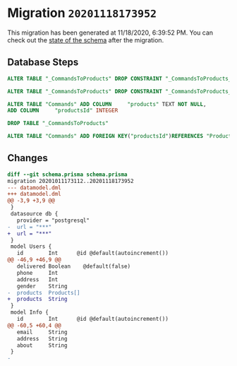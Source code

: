 # Migration `20201118173952`

This migration has been generated at 11/18/2020, 6:39:52 PM.
You can check out the [state of the schema](./schema.prisma) after the migration.

## Database Steps

```sql
ALTER TABLE "_CommandsToProducts" DROP CONSTRAINT "_CommandsToProducts_A_fkey"

ALTER TABLE "_CommandsToProducts" DROP CONSTRAINT "_CommandsToProducts_B_fkey"

ALTER TABLE "Commands" ADD COLUMN     "products" TEXT NOT NULL,
ADD COLUMN     "productsId" INTEGER

DROP TABLE "_CommandsToProducts"

ALTER TABLE "Commands" ADD FOREIGN KEY("productsId")REFERENCES "Products"("id") ON DELETE SET NULL ON UPDATE CASCADE
```

## Changes

```diff
diff --git schema.prisma schema.prisma
migration 20201011173112..20201118173952
--- datamodel.dml
+++ datamodel.dml
@@ -3,9 +3,9 @@
 }
 datasource db {
   provider = "postgresql"
-  url = "***"
+  url = "***"
 }
 model Users {
   id        Int      @id @default(autoincrement())
@@ -46,9 +46,9 @@
   delivered Boolean    @default(false)
   phone     Int
   address   Int
   gender    String
-  products  Products[]
+  products  String
 }
 model Info {
   id        Int      @id @default(autoincrement())
@@ -60,5 +60,4 @@
   email     String
   address   String
   about     String
 }
-
```



